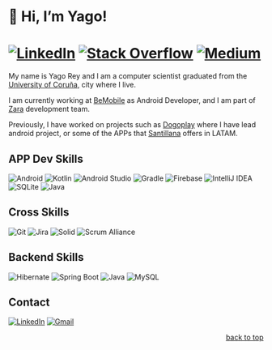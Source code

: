 <div id="top"></div>

# :wave: Hi, I’m Yago! 
# [![LinkedIn][linkedin-shield]][linkedin-url] [![Stack Overflow][stack-shield]][stack-url] [![Medium][medium-shield]][medium-url]
My name is Yago Rey and I am a computer scientist graduated from the [University of Coruña](https://www.udc.es), city where I live. 

I am currently working at [BeMobile](https://bemobile.es) as Android Developer, and I am part of [Zara](https://www.zara.com) development team. 

Previously, I have worked on projects such as [Dogoplay](https://dogoplay.com) where I have lead android project, or some of the APPs that [Santillana](https://santillana.es) offers in LATAM.

## APP Dev Skills

![Android](https://img.shields.io/static/v1?style=for-the-badge&message=Android&color=222222&logo=Android&logoColor=3DDC84&label=)
![Kotlin](https://img.shields.io/static/v1?style=for-the-badge&message=Kotlin&color=7F52FF&logo=Kotlin&logoColor=FFFFFF&label=)
![Android Studio](https://img.shields.io/static/v1?style=for-the-badge&message=Android+Studio&color=222222&logo=Android+Studio&logoColor=3DDC84&label=)
![Gradle](https://img.shields.io/static/v1?style=for-the-badge&message=Gradle&color=02303A&logo=Gradle&logoColor=FFFFFF&label=)
![Firebase](https://img.shields.io/static/v1?style=for-the-badge&message=Firebase&color=222222&logo=Firebase&logoColor=FFCA28&label=)
![IntelliJ IDEA](https://img.shields.io/static/v1?style=for-the-badge&message=IntelliJ+IDEA&color=000000&logo=IntelliJ+IDEA&logoColor=FFFFFF&label=)
![SQLite](https://img.shields.io/static/v1?style=for-the-badge&message=SQLite&color=003B57&logo=SQLite&logoColor=FFFFFF&label=)
![Java](https://img.shields.io/static/v1?style=for-the-badge&message=Java&color=007396&logo=Java&logoColor=FFFFFF&label=)

## Cross Skills

![Git](https://img.shields.io/static/v1?style=for-the-badge&message=Git&color=F05032&logo=Git&logoColor=FFFFFF&label=)
![Jira](https://img.shields.io/static/v1?style=for-the-badge&message=Jira&color=0052CC&logo=Jira&logoColor=FFFFFF&label=)
![Solid](https://img.shields.io/static/v1?style=for-the-badge&message=Solid&color=2C4F7C&logo=Solid&logoColor=FFFFFF&label=)
![Scrum Alliance](https://img.shields.io/static/v1?style=for-the-badge&message=Scrum+Alliance&color=009FDA&logo=Scrum+Alliance&logoColor=FFFFFF&label=)

## Backend Skills

![Hibernate](https://img.shields.io/static/v1?style=for-the-badge&message=Hibernate&color=59666C&logo=Hibernate&logoColor=FFFFFF&label=)
![Spring Boot](https://img.shields.io/static/v1?style=for-the-badge&message=Spring+Boot&color=6DB33F&logo=Spring+Boot&logoColor=FFFFFF&label=)
![Java](https://img.shields.io/static/v1?style=for-the-badge&message=Java&color=007396&logo=Java&logoColor=FFFFFF&label=)
![MySQL](https://img.shields.io/static/v1?style=for-the-badge&message=MySQL&color=4479A1&logo=MySQL&logoColor=FFFFFF&label=)

<!-- CONTACT -->
## Contact

[![LinkedIn][linkedin-shield]][linkedin-url] [![Gmail][gmail-shield]][gmail-url]


<p align="right"><a href="#top">back to top</a></p>


<!-- MARKDOWN LINKS & IMAGES -->
<!-- https://www.markdownguide.org/basic-syntax/#reference-style-links -->
[linkedin-shield]: https://img.shields.io/static/v1?style=for-the-badge&message=LinkedIn&color=0A66C2&logo=LinkedIn&logoColor=FFFFFF&label=
[linkedin-url]: https://www.linkedin.com/in/yagorey
[gmail-shield]: https://img.shields.io/static/v1?style=for-the-badge&message=Gmail&color=EA4335&logo=Gmail&logoColor=FFFFFF&label=
[gmail-url]: mailto:dummyname@gmail.com
[Medium]: https://img.shields.io/static/v1?style=for-the-badge&message=Medium&color=000000&logo=Medium&logoColor=FFFFFF&label=
[medium-shield]: https://img.shields.io/static/v1?style=for-the-badge&message=Medium&color=000000&logo=Medium&logoColor=FFFFFF&label=
[medium-url]: https://medium.com/@yagomuros1
[stack-shield]: https://img.shields.io/static/v1?style=for-the-badge&message=Stack+Overflow&color=F58025&logo=Stack+Overflow&logoColor=FFFFFF&label=
[stack-url]: https://stackoverflow.com/users/11921311/yago-rey
